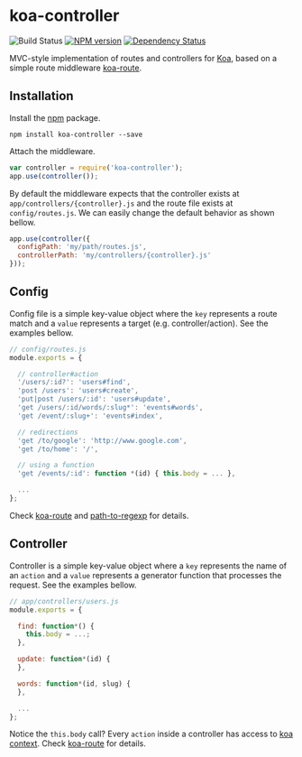 # koa-controller

![Build Status](https://travis-ci.org/xpepermint/koa-controller.svg?branch=master)
[![NPM version](https://badge.fury.io/js/koa-controller.svg)](http://badge.fury.io/js/koa-controller)
[![Dependency Status](https://gemnasium.com/xpepermint/koa-controller.svg)](https://gemnasium.com/xpepermint/koa-controller)

MVC-style implementation of routes and controllers for [Koa](https://github.com/koajs/koa), based on a simple route middleware [koa-route](https://github.com/koajs/route).

## Installation

Install the [npm](https://www.npmjs.org/package/koa-controller) package.

```
npm install koa-controller --save
```

Attach the middleware.

```js
var controller = require('koa-controller');
app.use(controller());
```

By default the middleware expects that the controller exists at `app/controllers/{controller}.js` and the route file exists at `config/routes.js`. We can easily change the default behavior as shown bellow.

```js
app.use(controller({
  configPath: 'my/path/routes.js',
  controllerPath: 'my/controllers/{controller}.js'
}));
```

## Config

Config file is a simple key-value object where the `key` represents a route match and a `value` represents a target (e.g. controller/action). See the examples bellow.

```js
// config/routes.js
module.exports = {

  // controller#action
  '/users/:id?': 'users#find',
  'post /users': 'users#create',
  'put|post /users/:id': 'users#update',
  'get /users/:id/words/:slug*': 'events#words',
  'get /event/:slug+': 'events#index',

  // redirections
  'get /to/google': 'http://www.google.com',
  'get /to/home': '/',

  // using a function
  'get /events/:id': function *(id) { this.body = ... },

  ...
};
```

Check [koa-route](https://github.com/koajs/route) and [path-to-regexp](https://github.com/component/path-to-regexp) for details.

## Controller

Controller is a simple key-value object where a `key` represents the name of an `action` and a `value` represents a generator function that processes the request. See the examples bellow.

```js
// app/controllers/users.js
module.exports = {

  find: function*() {
    this.body = ...;
  },

  update: function*(id) {
  },

  words: function*(id, slug) {
  },

  ...
};
```

Notice the `this.body` call? Every `action` inside a controller has access to [koa context](http://koajs.com/#context). Check [koa-route](https://github.com/koajs/route) for details.
